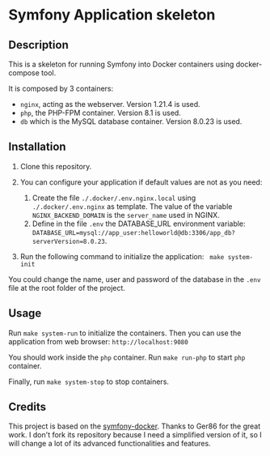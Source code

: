 # Symfony Application skeleton

## Description

This is a skeleton for running Symfony into Docker containers using docker-compose tool.

It is composed by 3 containers:

- `nginx`, acting as the webserver. Version 1.21.4 is used.
- `php`, the PHP-FPM container. Version 8.1 is used.
- `db` which is the MySQL database container. Version 8.0.23 is used.

## Installation

1. Clone this repository.

2. You can configure your application if default values are not as you need:
   1. Create the file `./.docker/.env.nginx.local` using `./.docker/.env.nginx` as template. The value of the variable `NGINX_BACKEND_DOMAIN` is the `server_name` used in NGINX.
   2. Define in the file `.env` the DATABASE_URL environment variable: `DATABASE_URL=mysql://app_user:helloworld@db:3306/app_db?serverVersion=8.0.23`.

3. Run the following command to initialize the application: ` make system-init`

You could change the name, user and password of the database in the `.env` file at the root folder of the project.

## Usage

Run `make system-run` to initialize the containers. Then you can use the application from web browser: `http://localhost:9080`

You should work inside the `php` container. Run `make run-php` to start `php` container.

Finally, run `make system-stop` to stop containers.

## Credits

This project is based on the [symfony-docker](https://github.com/ger86/symfony-docker). Thanks to Ger86 for the great work.
I don't fork its repository because I need a simplified version of it, so I will change a lot of its advanced functionalities and features.